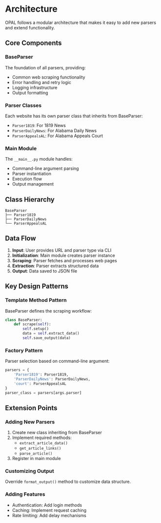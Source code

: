 # Architecture

OPAL follows a modular architecture that makes it easy to add new parsers and extend functionality.

## Core Components

### BaseParser

The foundation of all parsers, providing:
- Common web scraping functionality
- Error handling and retry logic
- Logging infrastructure
- Output formatting

### Parser Classes

Each website has its own parser class that inherits from BaseParser:
- `Parser1819`: For 1819 News
- `ParserDailyNews`: For Alabama Daily News
- `ParserAppealsAL`: For Alabama Appeals Court

### Main Module

The `__main__.py` module handles:
- Command-line argument parsing
- Parser instantiation
- Execution flow
- Output management

## Class Hierarchy

```
BaseParser
├── Parser1819
├── ParserDailyNews
└── ParserAppealsAL
```

## Data Flow

1. **Input**: User provides URL and parser type via CLI
2. **Initialization**: Main module creates parser instance
3. **Scraping**: Parser fetches and processes web pages
4. **Extraction**: Parser extracts structured data
5. **Output**: Data saved to JSON file

## Key Design Patterns

### Template Method Pattern

BaseParser defines the scraping workflow:
```python
class BaseParser:
    def scrape(self):
        self.setup()
        data = self.extract_data()
        self.save_output(data)
```

### Factory Pattern

Parser selection based on command-line argument:
```python
parsers = {
    'Parser1819': Parser1819,
    'ParserDailyNews': ParserDailyNews,
    'court': ParserAppealsAL
}
parser_class = parsers[args.parser]
```

## Extension Points

### Adding New Parsers

1. Create new class inheriting from BaseParser
2. Implement required methods:
   - `extract_article_data()`
   - `get_article_links()`
   - `parse_article()`
3. Register in main module

### Customizing Output

Override `format_output()` method to customize data structure.

### Adding Features

- Authentication: Add login methods
- Caching: Implement request caching
- Rate limiting: Add delay mechanisms